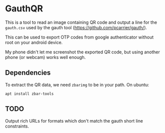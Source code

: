 # GauthQR

This is a tool to read an image containing QR code and output a line for
the `gauth.csv` used by the gauth tool (https://github.com/pcarrier/gauth/).

This can be used to export OTP codes from google authenticator without root
on your android device.

My phone didn't let me screenshot the exported QR code, but using another
phone (or webcam) works well enough.

## Dependencies

To extract the QR data, we need `zbarimg` to be in your path. On ubuntu:

```
apt install zbar-tools
```

## TODO

Output rich URLs for formats which don't match the gauth short line
constraints.
